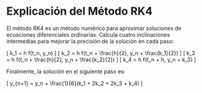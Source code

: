 # Explicación del Método RK4

El método RK4 es un método numérico para aproximar soluciones de ecuaciones diferenciales ordinarias. Calcula cuatro inclinaciones intermedias para mejorar la precisión de la solución en cada paso:

\[
k_1 = h f(t_n, y_n)
\]
\[
k_2 = h f(t_n + \frac{h}{2}, y_n + \frac{k_1}{2})
\]
\[
k_3 = h f(t_n + \frac{h}{2}, y_n + \frac{k_2}{2})
\]
\[
k_4 = h f(t_n + h, y_n + k_3)
\]

Finalmente, la solución en el siguiente paso es:

\[
y_{n+1} = y_n + \frac{1}{6}(k_1 + 2k_2 + 2k_3 + k_4)
\]

